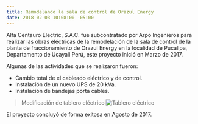 ```yaml
---
title: Remodelando la sala de control de Orazul Energy
date: 2018-02-03 10:08:00 -05:00
---
```


Alfa Centauro Electric, S.A.C. fue subcontratado por Arpo Ingenieros para realizar las obras eléctricas de la remodelación de la sala de control de la planta de fraccionamiento de Orazul Energy en la localidad de Pucallpa, Departamento de Ucayali Perú, este proyecto inició en Marzo de 2017.

Algunas de las actividades que se realizaron fueron:
* Cambio total de el cableado eléctrico y de control.
* Instalación de un nuevo UPS de 20 kVa.
* Instalación de bandejas porta cables.

> Modificación de tablero eléctrico
![Tablero eléctrico](/uploads/IMG_20170210_100351.jpg)

El proyecto concluyó de forma exitosa en Agosto de 2017.